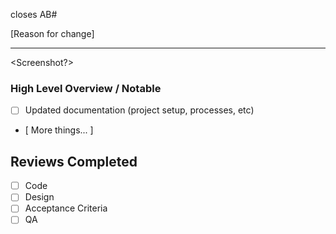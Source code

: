 closes AB#

[Reason for change]

---

<Screenshot?>

### High Level Overview / Notable

- [ ] Updated documentation (project setup, processes, etc)

- [ More things... ]


## Reviews Completed

- [ ] Code
- [ ] Design
- [ ] Acceptance Criteria
- [ ] QA
